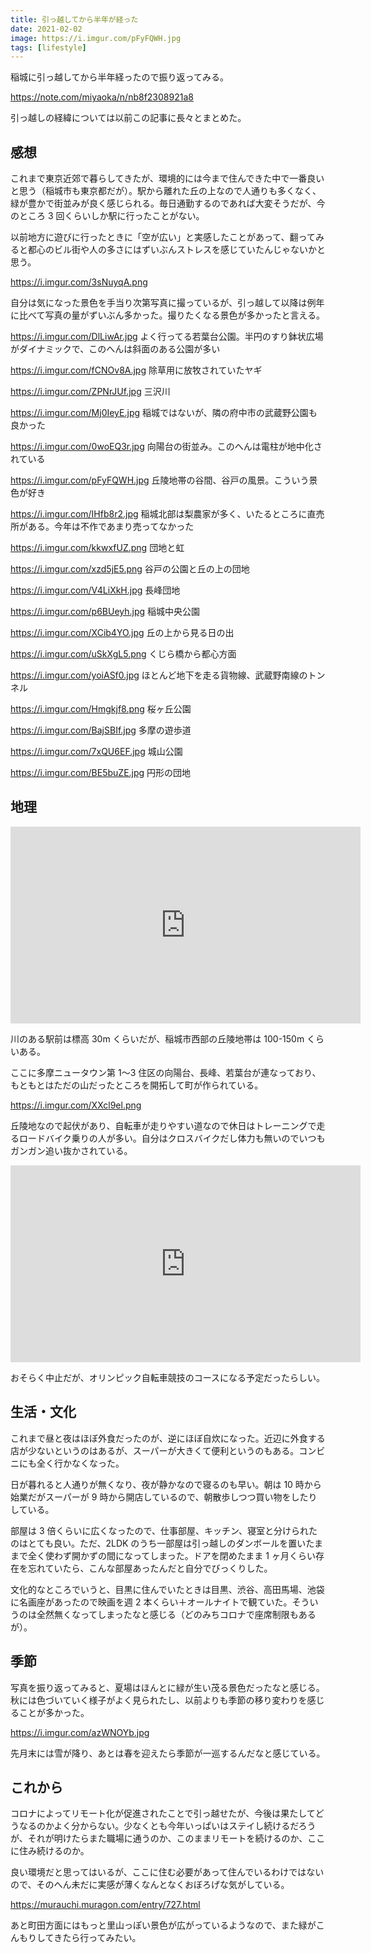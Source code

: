 ```yaml
---
title: 引っ越してから半年が経った
date: 2021-02-02
image: https://i.imgur.com/pFyFQWH.jpg
tags: [lifestyle]
---
```


稲城に引っ越してから半年経ったので振り返ってみる。

https://note.com/miyaoka/n/nb8f2308921a8

引っ越しの経緯については以前この記事に長々とまとめた。

## 感想

これまで東京近郊で暮らしてきたが、環境的には今まで住んできた中で一番良いと思う（稲城市も東京都だが）。駅から離れた丘の上なので人通りも多くなく、緑が豊かで街並みが良く感じられる。毎日通勤するのであれば大変そうだが、今のところ 3 回くらいしか駅に行ったことがない。

以前地方に遊びに行ったときに「空が広い」と実感したことがあって、翻ってみると都心のビル街や人の多さにはずいぶんストレスを感じていたんじゃないかと思う。

https://i.imgur.com/3sNuyqA.png

自分は気になった景色を手当り次第写真に撮っているが、引っ越して以降は例年に比べて写真の量がずいぶん多かった。撮りたくなる景色が多かったと言える。

https://i.imgur.com/DlLiwAr.jpg
よく行ってる若葉台公園。半円のすり鉢状広場がダイナミックで、このへんは斜面のある公園が多い

https://i.imgur.com/fCNOv8A.jpg
除草用に放牧されていたヤギ

https://i.imgur.com/ZPNrJUf.jpg
三沢川

https://i.imgur.com/Mj0IeyE.jpg
稲城ではないが、隣の府中市の武蔵野公園も良かった

https://i.imgur.com/0woEQ3r.jpg
向陽台の街並み。このへんは電柱が地中化されている

https://i.imgur.com/pFyFQWH.jpg
丘陵地帯の谷間、谷戸の風景。こういう景色が好き

https://i.imgur.com/IHfb8r2.jpg
稲城北部は梨農家が多く、いたるところに直売所がある。今年は不作であまり売ってなかった

https://i.imgur.com/kkwxfUZ.png
団地と虹

https://i.imgur.com/xzd5jE5.png
谷戸の公園と丘の上の団地

https://i.imgur.com/V4LiXkH.jpg
長峰団地

https://i.imgur.com/p6BUeyh.jpg
稲城中央公園

https://i.imgur.com/XCib4YO.jpg
丘の上から見る日の出

https://i.imgur.com/uSkXgL5.png
くじら橋から都心方面

https://i.imgur.com/yoiASf0.jpg
ほとんど地下を走る貨物線、武蔵野南線のトンネル

https://i.imgur.com/Hmgkjf8.png
桜ヶ丘公園

https://i.imgur.com/BajSBIf.jpg
多摩の遊歩道

https://i.imgur.com/7xQU6EF.jpg
城山公園

https://i.imgur.com/BE5buZE.jpg
円形の団地

## 地理

<iframe width="560" height="315" src="https://www.youtube.com/embed/im7vlFnpfXs" frameborder="0" allow="accelerometer; autoplay; clipboard-write; encrypted-media; gyroscope; picture-in-picture" allowfullscreen></iframe>

川のある駅前は標高 30m くらいだが、稲城市西部の丘陵地帯は 100-150m くらいある。

ここに多摩ニュータウン第 1〜3 住区の向陽台、長峰、若葉台が連なっており、もともとはただの山だったところを開拓して町が作られている。

https://i.imgur.com/XXcl9el.png

丘陵地なので起伏があり、自転車が走りやすい道なので休日はトレーニングで走るロードバイク乗りの人が多い。自分はクロスバイクだし体力も無いのでいつもガンガン追い抜かされている。

<iframe width="560" height="315" src="https://www.youtube.com/embed/UnOmoKLDyAs" frameborder="0" allow="accelerometer; autoplay; clipboard-write; encrypted-media; gyroscope; picture-in-picture" allowfullscreen></iframe>

おそらく中止だが、オリンピック自転車競技のコースになる予定だったらしい。

## 生活・文化

これまで昼と夜はほぼ外食だったのが、逆にほぼ自炊になった。近辺に外食する店が少ないというのはあるが、スーパーが大きくて便利というのもある。コンビニにも全く行かなくなった。

日が暮れると人通りが無くなり、夜が静かなので寝るのも早い。朝は 10 時から始業だがスーパーが 9 時から開店しているので、朝散歩しつつ買い物をしたりしている。

部屋は 3 倍くらいに広くなったので、仕事部屋、キッチン、寝室と分けられたのはとても良い。ただ、2LDK のうち一部屋は引っ越しのダンボールを置いたままで全く使わず開かずの間になってしまった。ドアを閉めたまま 1 ヶ月くらい存在を忘れていたら、こんな部屋あったんだと自分でびっくりした。

文化的なところでいうと、目黒に住んでいたときは目黒、渋谷、高田馬場、池袋に名画座があったので映画を週 2 本くらい＋オールナイトで観ていた。そういうのは全然無くなってしまったなと感じる（どのみちコロナで座席制限もあるが）。

## 季節

写真を振り返ってみると、夏場はほんとに緑が生い茂る景色だったなと感じる。秋には色づいていく様子がよく見られたし、以前よりも季節の移り変わりを感じることが多かった。

https://i.imgur.com/azWNOYb.jpg

先月末には雪が降り、あとは春を迎えたら季節が一巡するんだなと感じている。

## これから

コロナによってリモート化が促進されたことで引っ越せたが、今後は果たしてどうなるのかよく分からない。少なくとも今年いっぱいはステイし続けるだろうが、それが明けたらまた職場に通うのか、このままリモートを続けるのか、ここに住み続けるのか。

良い環境だと思ってはいるが、ここに住む必要があって住んでいるわけではないので、そのへん未だに実感が薄くなんとなくおぼろげな気がしている。

https://murauchi.muragon.com/entry/727.html

あと町田方面にはもっと里山っぽい景色が広がっているようなので、また緑がこんもりしてきたら行ってみたい。
